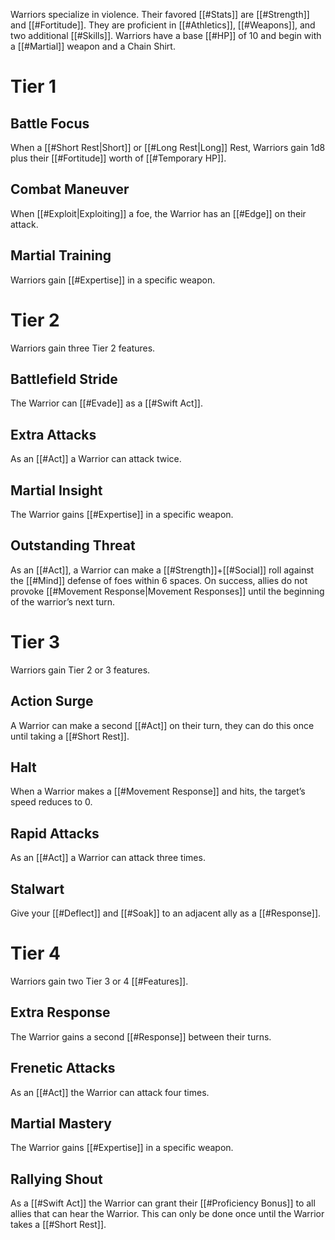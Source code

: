 Warriors specialize in violence. Their favored [[#Stats]] are [[#Strength]] and [[#Fortitude]]. They are proficient in [[#Athletics]], [[#Weapons]], and two additional [[#Skills]]. Warriors have a base [[#HP]] of 10 and begin with a [[#Martial]] weapon and a Chain Shirt.

# Tier 1
## Battle Focus
When a [[#Short Rest|Short]] or [[#Long Rest|Long]] Rest, Warriors gain 1d8 plus their [[#Fortitude]] worth of [[#Temporary HP]].

## Combat Maneuver
When [[#Exploit|Exploiting]] a foe, the Warrior has an [[#Edge]] on their attack.

## Martial Training
Warriors gain [[#Expertise]] in a specific weapon.

# Tier 2
Warriors gain three Tier 2 features.

## Battlefield Stride
The Warrior can [[#Evade]] as a [[#Swift Act]].

## Extra Attacks
As an [[#Act]] a Warrior can attack twice.

## Martial Insight
The Warrior gains [[#Expertise]] in a specific weapon.

## Outstanding Threat
As an [[#Act]], a Warrior can make a [[#Strength]]+[[#Social]] roll against the [[#Mind]] defense of foes within 6 spaces. On success, allies do not provoke [[#Movement Response|Movement Responses]] until the beginning of the warrior’s next turn.

# Tier 3
Warriors gain Tier 2 or 3 features.

## Action Surge
A Warrior can make a second [[#Act]] on their turn, they can do this once until taking a [[#Short Rest]].

## Halt
When a Warrior makes a [[#Movement Response]] and hits, the target’s speed reduces to 0.

## Rapid Attacks
As an [[#Act]] a Warrior can attack three times.

## Stalwart
Give your [[#Deflect]] and [[#Soak]] to an adjacent ally as a [[#Response]].

# Tier 4
Warriors gain two Tier 3 or 4 [[#Features]].

## Extra Response
The Warrior gains a second [[#Response]] between their turns.

## Frenetic Attacks
As an [[#Act]] the Warrior can attack four times.

## Martial Mastery
The Warrior gains [[#Expertise]] in a specific weapon.

## Rallying Shout
As a [[#Swift Act]] the Warrior can grant their [[#Proficiency Bonus]] to all allies that can hear the Warrior. This can only be done once until the Warrior takes a [[#Short Rest]].
